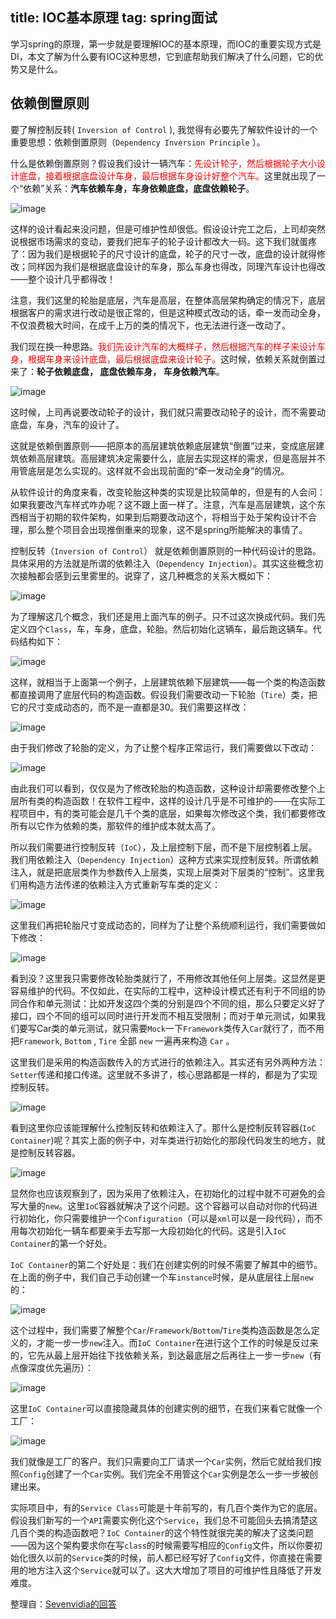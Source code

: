title: IOC基本原理
tag: spring面试
---

学习spring的原理，第一步就是要理解IOC的基本原理，而IOC的重要实现方式是DI，本文了解为什么要有IOC这种思想，它到底帮助我们解决了什么问题，它的优势又是什么。

<!--more-->


## 依赖倒置原则

要了解控制反转( `Inversion of Control` ), 我觉得有必要先了解软件设计的一个重要思想：依赖倒置原则（`Dependency Inversion Principle` ）。

什么是依赖倒置原则？假设我们设计一辆汽车：<font color="red">先设计轮子，然后根据轮子大小设计底盘，接着根据底盘设计车身，最后根据车身设计好整个汽车。</font>这里就出现了一个“依赖”关系：**汽车依赖车身，车身依赖底盘，底盘依赖轮子**。

![image](http://bloghello.oursnail.cn/spring1-1.png)


这样的设计看起来没问题，但是可维护性却很低。假设设计完工之后，上司却突然说根据市场需求的变动，要我们把车子的轮子设计都改大一码。这下我们就蛋疼了：因为我们是根据轮子的尺寸设计的底盘，轮子的尺寸一改，底盘的设计就得修改；同样因为我们是根据底盘设计的车身，那么车身也得改，同理汽车设计也得改——整个设计几乎都得改！

注意，我们这里的轮胎是底层，汽车是高层，在整体高层架构确定的情况下，底层根据客户的需求进行改动是很正常的，但是这种模式改动的话，牵一发而动全身，不仅浪费极大时间，在成千上万的类的情况下，也无法进行逐一改动了。

我们现在换一种思路。<font color="red">我们先设计汽车的大概样子，然后根据汽车的样子来设计车身，根据车身来设计底盘，最后根据底盘来设计轮子。</font>这时候，依赖关系就倒置过来了：**轮子依赖底盘， 底盘依赖车身， 车身依赖汽车**。

![image](http://bloghello.oursnail.cn/spring1-2.png)


这时候，上司再说要改动轮子的设计，我们就只需要改动轮子的设计，而不需要动底盘，车身，汽车的设计了。

这就是依赖倒置原则——把原本的高层建筑依赖底层建筑“倒置”过来，变成底层建筑依赖高层建筑。高层建筑决定需要什么，底层去实现这样的需求，但是高层并不用管底层是怎么实现的。这样就不会出现前面的“牵一发动全身”的情况。

从软件设计的角度来看，改变轮胎这种类的实现是比较简单的，但是有的人会问：如果我要改汽车样式咋办呢？这不跟上面一样了。注意，汽车是高层建筑，这个东西相当于初期的软件架构，如果到后期要改动这个，将相当于处于架构设计不合理，那么整个项目会出现推倒重来的现象，这不是spring所能解决的事情了。

控制反转（`Inversion of Control`） 就是依赖倒置原则的一种代码设计的思路。具体采用的方法就是所谓的依赖注入（`Dependency Injection`）。其实这些概念初次接触都会感到云里雾里的。说穿了，这几种概念的关系大概如下：

![image](http://bloghello.oursnail.cn/spring1-3.png)

为了理解这几个概念，我们还是用上面汽车的例子。只不过这次换成代码。我们先定义四个`Class`，车，车身，底盘，轮胎。然后初始化这辆车，最后跑这辆车。代码结构如下：

![image](http://bloghello.oursnail.cn/spring1-4.png)

这样，就相当于上面第一个例子，上层建筑依赖下层建筑——每一个类的构造函数都直接调用了底层代码的构造函数。假设我们需要改动一下轮胎（`Tire`）类，把它的尺寸变成动态的，而不是一直都是30。我们需要这样改：

![image](http://bloghello.oursnail.cn/spring1-5.png)


由于我们修改了轮胎的定义，为了让整个程序正常运行，我们需要做以下改动：

![image](http://bloghello.oursnail.cn/spring1-6.png)

由此我们可以看到，仅仅是为了修改轮胎的构造函数，这种设计却需要修改整个上层所有类的构造函数！在软件工程中，这样的设计几乎是不可维护的——在实际工程项目中，有的类可能会是几千个类的底层，如果每次修改这个类，我们都要修改所有以它作为依赖的类，那软件的维护成本就太高了。

所以我们需要进行控制反转（`IoC`），及上层控制下层，而不是下层控制着上层。我们用依赖注入（`Dependency Injection`）这种方式来实现控制反转。所谓依赖注入，就是把底层类作为参数传入上层类，实现上层类对下层类的“控制”。这里我们用构造方法传递的依赖注入方式重新写车类的定义：

![image](http://bloghello.oursnail.cn/spring1-7.png)

这里我们再把轮胎尺寸变成动态的，同样为了让整个系统顺利运行，我们需要做如下修改：

![image](http://bloghello.oursnail.cn/spring1-8.png)

看到没？这里我只需要修改轮胎类就行了，不用修改其他任何上层类。这显然是更容易维护的代码。不仅如此，在实际的工程中，这种设计模式还有利于不同组的协同合作和单元测试：比如开发这四个类的分别是四个不同的组，那么只要定义好了接口，四个不同的组可以同时进行开发而不相互受限制；而对于单元测试，如果我们要写Car类的单元测试，就只需要`Mock`一下`Framework`类传入`Car`就行了，而不用把`Framework`, `Bottom` , `Tire` 全部 `new` 一遍再来构造 `Car` 。

这里我们是采用的构造函数传入的方式进行的依赖注入。其实还有另外两种方法：`Setter`传递和接口传递。这里就不多讲了，核心思路都是一样的，都是为了实现控制反转。

![image](http://bloghello.oursnail.cn/spring1-9.png)


看到这里你应该能理解什么控制反转和依赖注入了。那什么是控制反转容器(`IoC Container`)呢？其实上面的例子中，对车类进行初始化的那段代码发生的地方，就是控制反转容器。

![image](http://bloghello.oursnail.cn/spring1-10.png)

显然你也应该观察到了，因为采用了依赖注入，在初始化的过程中就不可避免的会写大量的`new`。这里`IoC`容器就解决了这个问题。这个容器可以自动对你的代码进行初始化，你只需要维护一个`Configuration`（可以是`xml`可以是一段代码），而不用每次初始化一辆车都要亲手去写那一大段初始化的代码。这是引入`IoC Container`的第一个好处。

`IoC Container`的第二个好处是：我们在创建实例的时候不需要了解其中的细节。在上面的例子中，我们自己手动创建一个车`instance`时候，是从底层往上层`new`的：

![image](http://bloghello.oursnail.cn/spring1-11.png)

这个过程中，我们需要了解整个`Car`/`Framework`/`Bottom`/`Tire`类构造函数是怎么定义的，才能一步一步`new`注入。而`IoC Container`在进行这个工作的时候是反过来的，它先从最上层开始往下找依赖关系，到达最底层之后再往上一步一步`new`（有点像深度优先遍历）：

![image](http://bloghello.oursnail.cn/spring1-12.png)

这里`IoC Container`可以直接隐藏具体的创建实例的细节，在我们来看它就像一个工厂：

![image](http://bloghello.oursnail.cn/spring1-13.png)


我们就像是工厂的客户。我们只需要向工厂请求一个`Car`实例，然后它就给我们按照`Config`创建了一个`Car`实例。我们完全不用管这个`Car`实例是怎么一步一步被创建出来。

实际项目中，有的`Service Class`可能是十年前写的，有几百个类作为它的底层。假设我们新写的一个`API`需要实例化这个`Service`，我们总不可能回头去搞清楚这几百个类的构造函数吧？`IoC Container`的这个特性就很完美的解决了这类问题——因为这个架构要求你在写`class`的时候需要写相应的`Config`文件，所以你要初始化很久以前的`Service`类的时候，前人都已经写好了`Config`文件，你直接在需要用的地方注入这个`Service`就可以了。这大大增加了项目的可维护性且降低了开发难度。


整理自：[Sevenvidia的回答](https://www.zhihu.com/question/23277575/answer/169698662)

